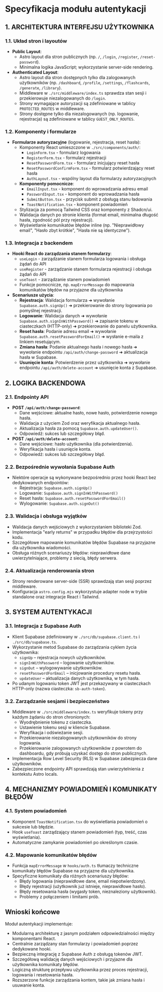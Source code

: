 # Specyfikacja modułu autentykacji

## 1. ARCHITEKTURA INTERFEJSU UŻYTKOWNIKA

### 1.1. Układ stron i layoutów
- **Public Layout**:
  - Astro layout dla stron publicznych (np. `/`, `/login`, `/register`, `/reset-password`).
  - Minimalna logika JavaScript; wykorzystanie server-side rendering.
- **Authenticated Layout**:
  - Astro layout dla stron dostępnych tylko dla zalogowanych użytkowników (np. `/dashboard`, `/profile`, `/settings`, `/flashcards`, `/generate`, `/library`).
  - Middleware w `./src/middleware/index.ts` sprawdza stan sesji i przekierowuje niezalogowanych do `/login`.
  - Strony wymagające autoryzacji są zdefiniowane w tablicy `PROTECTED_ROUTES` w middleware.
  - Strony dostępne tylko dla niezalogowanych (np. logowanie, rejestracja) są zdefiniowane w tablicy `GUEST_ONLY_ROUTES`.

### 1.2. Komponenty i formularze
- **Formularze autoryzacyjne** (logowanie, rejestracja, reset hasła):
  - Komponenty React umieszczone w `./src/components/auth/`:
    - `LoginForm.tsx` - formularz logowania
    - `RegisterForm.tsx` - formularz rejestracji
    - `ResetPasswordForm.tsx` - formularz inicjujący reset hasła
    - `ResetPasswordConfirmForm.tsx` - formularz potwierdzający reset hasła
    - `AuthLayout.tsx` - wspólny layout dla formularzy autoryzacyjnych
  - **Komponenty pomocnicze**:
    - `EmailInput.tsx` - komponent do wprowadzania adresu email
    - `PasswordInput.tsx` - komponent do wprowadzania hasła
    - `SubmitButton.tsx` - przycisk submit z obsługą stanu ładowania
    - `ToastNotification.tsx` - komponent powiadomień
  - Stylizacja za pomocą Tailwind CSS oraz komponenty z Shadcn/ui.
  - Walidacja danych po stronie klienta (format email, minimalna długość hasła, zgodność pól przy rejestracji).
  - Wyświetlanie komunikatów błędów inline (np. "Nieprawidłowy email", "Hasło zbyt krótkie", "Hasła nie są identyczne").

### 1.3. Integracja z backendem
- **Hooki React do zarządzania stanem formularzy**:
  - `useLogin` - zarządzanie stanem formularza logowania i obsługa żądań do API
  - `useRegister` - zarządzanie stanem formularza rejestracji i obsługa żądań do API
  - `useToast` - zarządzanie stanem powiadomień
  - Funkcje pomocnicze, np. `mapErrorMessage` do mapowania komunikatów błędów na przyjazne dla użytkownika
- **Scenariusze użycia**:
  - **Rejestracja**: Walidacja formularza ➜ wywołanie `Supabase.auth.signUp()` ➜ przekierowanie do strony logowania po pomyślnej rejestracji.
  - **Logowanie**: Walidacja danych ➜ wywołanie `Supabase.auth.signInWithPassword()` ➜ zapisanie tokenu w ciasteczkach (HTTP-only) ➜ przekierowanie do panelu użytkownika.
  - **Reset hasła**: Podanie adresu email ➜ wywołanie `Supabase.auth.resetPasswordForEmail()` ➜ wysłanie e-maila z linkiem resetującym.
  - **Zmiana hasła**: Podanie aktualnego hasła i nowego hasła ➜ wywołanie endpointu `/api/auth/change-password` ➜ aktualizacja hasła w Supabase.
  - **Usunięcie konta**: Potwierdzenie przez użytkownika ➜ wywołanie endpointu `/api/auth/delete-account` ➜ usunięcie konta z Supabase.

## 2. LOGIKA BACKENDOWA

### 2.1. Endpointy API
- **POST `/api/auth/change-password`**:
  - Dane wejściowe: aktualne hasło, nowe hasło, potwierdzenie nowego hasła.
  - Walidacja z użyciem Zod oraz weryfikacja aktualnego hasła.
  - Aktualizacja hasła za pomocą `Supabase.auth.updateUser()`.
  - Odpowiedź: sukces lub szczegółowy błąd.
- **POST `/api/auth/delete-account`**:
  - Dane wejściowe: hasło użytkownika (dla potwierdzenia).
  - Weryfikacja hasła i usunięcie konta.
  - Odpowiedź: sukces lub szczegółowy błąd.

### 2.2. Bezpośrednie wywołania Supabase Auth
- Niektóre operacje są wykonywane bezpośrednio przez hooki React bez dedykowanych endpointów:
  - Rejestracja: `Supabase.auth.signUp()`
  - Logowanie: `Supabase.auth.signInWithPassword()`
  - Reset hasła: `Supabase.auth.resetPasswordForEmail()`
  - Wylogowanie: `Supabase.auth.signOut()`

### 2.3. Walidacja i obsługa wyjątków
- Walidacja danych wejściowych z wykorzystaniem biblioteki Zod.
- Implementacja "early returns" w przypadku błędów dla przejrzystości kodu.
- Szczegółowe mapowanie komunikatów błędów Supabase na przyjazne dla użytkownika wiadomości.
- Obsługa różnych scenariuszy błędów: nieprawidłowe dane uwierzytelniające, problemy z siecią, błędy serwera.

### 2.4. Aktualizacja renderowania stron
- Strony renderowane server-side (SSR) sprawdzają stan sesji poprzez middleware.
- Konfiguracja `astro.config.mjs` wykorzystuje adapter node w trybie standalone oraz integracje React i Tailwind.

## 3. SYSTEM AUTENTYKACJI

### 3.1. Integracja z Supabase Auth
- Klient Supabase zdefiniowany w `./src/db/supabase.client.ts` i `./src/db/supabase.ts`.
- Wykorzystanie metod Supabase do zarządzania cyklem życia użytkownika:
  - `signUp` – rejestracja nowych użytkowników.
  - `signInWithPassword` – logowanie użytkowników.
  - `signOut` – wylogowywanie użytkowników.
  - `resetPasswordForEmail` – inicjowanie procedury resetu hasła.
  - `updateUser` – aktualizacja danych użytkownika, w tym hasła.
- Po udanym logowaniu token JWT jest przekazywany w ciasteczkach HTTP-only (nazwa ciasteczka: `sb-auth-token`).

### 3.2. Zarządzanie sesjami i bezpieczeństwo
- Middleware w `./src/middleware/index.ts` weryfikuje tokeny przy każdym żądaniu do stron chronionych:
  - Wyodrębnienie tokenu z ciasteczka.
  - Ustawienie tokenu sesji w kliencie Supabase.
  - Weryfikacja i odświeżanie sesji.
  - Przekierowanie niezalogowanych użytkowników do strony logowania.
  - Przekierowanie zalogowanych użytkowników z powrotem do dashboardu, gdy próbują uzyskać dostęp do stron publicznych.
- Implementacja Row Level Security (RLS) w Supabase zabezpiecza dane użytkowników.
- Zabezpieczone endpointy API sprawdzają stan uwierzytelnienia z kontekstu Astro locals.

## 4. MECHANIZMY POWIADOMIEŃ I KOMUNIKATY BŁĘDÓW

### 4.1. System powiadomień
- Komponent `ToastNotification.tsx` do wyświetlania powiadomień o sukcesie lub błędzie.
- Hook `useToast` zarządzający stanem powiadomień (typ, treść, czas wyświetlania).
- Automatyczne zamykanie powiadomień po określonym czasie.

### 4.2. Mapowanie komunikatów błędów
- Funkcja `mapErrorMessage` w `hooks/auth.ts` tłumaczy techniczne komunikaty błędów Supabase na przyjazne dla użytkownika.
- Specyficzne komunikaty dla różnych scenariuszy błędów:
  - Błędy logowania (nieprawidłowe dane, email niepotwierdzony).
  - Błędy rejestracji (użytkownik już istnieje, nieprawidłowe hasło).
  - Błędy resetowania hasła (wygasły token, nieznaleziony użytkownik).
  - Problemy z połączeniem i limitami prób.

## Wnioski końcowe
Moduł autentykacji implementuje:
- Modularną architekturę z jasnym podziałem odpowiedzialności między komponentami React.
- Centralnie zarządzany stan formularzy i powiadomień poprzez dedykowane hooki.
- Bezpieczną integrację z Supabase Auth z obsługą tokenów JWT.
- Szczegółową walidację danych wejściowych i przyjazne dla użytkownika komunikaty błędów.
- Logiczną strukturę przepływu użytkownika przez proces rejestracji, logowania i resetowania hasła.
- Rozszerzone funkcje zarządzania kontem, takie jak zmiana hasła i usuwanie konta.

<!-- End of Authentication Module Specification -->